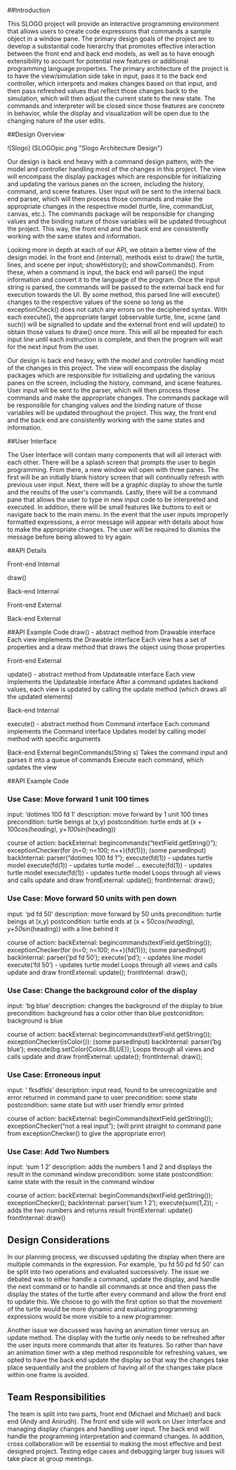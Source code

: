##Introduction

This SLOGO project will provide an interactive programming environment that allows users to create code expressions that commands a sample object in a window pane. The primary design goals of the project are to develop a substantial code hierarchy that promotes effective interaction between the front end and back end models, as well as to have enough extensibility to account for potential new features or additional programming language properties. The primary architecture of the project is to have the view/simulation side take in input, pass it to the back end controller, which interprets and makes changes based on that input, and then pass refreshed values that reflect those changes back to the simulation, which will then adjust the current state to the new state. The commands and interpreter will be closed since those features are concrete in behavior, while the display and visualization will be open due to the changing nature of the user edits.  

##Design Overview

![Slogo] (SLOGOpic.png "Slogo Architecture Design")

Our design is back end heavy with a command design pattern, with the model and controller handling most of the changes in this project. The view will encompass the display packages which are responsible for initializing and updating the various panes on the screen, including the history, command, and scene features. User input will be sent to the internal back end parser, which will then process those commands and make the appropriate changes in the respective model (turtle, line, commandList, canvas, etc.). The commands package will be responsible for changing values and the binding nature of those variables will be updated throughout the project. This way, the front end and the back end are consistently working with the same states and information. 

Looking more in depth at each of our API, we obtain a better view of the design model. In the front end (internal), methods exist to draw() the turtle, lines, and scene per input; showHistory(); and showCommands(). From these, when a command is input, the back end will parse() the input information and convert it to the language of the program. Once the input string is parsed, the commands will be passed to the external back end for execution towards the UI. By some method, this parsed line will execute() changes to the respective values of the scene so long as the exceptionCheck() does not catch any errors on the deciphered syntax. With each execute(), the appropriate target (observable turtle, line, scene (and such)) will be signalled to update and the external front end will update() to obtain those values to draw() once more. This will all be repeated for each input line until each instruction is complete, and then the program will wait for the next input from the user. 


Our design is back end heavy, with the model and controller handling most of the changes in this project. The view will encompass the display packages which are responsible for initializing and updating the various panes on the screen, including the history, command, and scene features. User input will be sent to the parser, which will then process those commands and make the appropriate changes. The commands package will be responsible for changing values and the binding nature of those variables will be updated throughout the project. This way, the front end and the back end are consistently working with the same states and information. 

##User Interface

The User Interface will contain many components that will all interact with each other. There will be a splash screen that prompts the user to begin programming. From there, a new window will open with three panes. The first will be an initially blank history screen that will continually refresh with previous user input. Next, there will be a graphic display to show the turtle and the results of the user's commands. Lastly, there will be a command pane that allows the user to type in new input code to be interpreted and executed. In addition, there will be small features like buttons to exit or navigate back to the main menu. In the event that the user inputs improperly formatted expressions, a error message will appear with details about how to make the appropriate changes. The user will be required to dismiss the message before being allowed to try again.  


##API Details

Front-end Internal

draw()

Back-end Internal

Front-end External

Back-end External

##API Example Code
draw() - abstract method from Drawable interface
Each view implements the Drawable interface
Each view has a set of properties and a draw method that draws the object using those properties

Front-end External

update() - abstract method from Updateable interface
Each view implements the Updateable interface
After a command updates backend values, each view is updated by calling the update
method (which draws all the updated elements)

Back-end Internal

execute() - abstract method from Command interface
Each command implements the Command interface
Updates model by calling model method with specific arguments

Back-end External
beginCommands(String s)
Takes the command input and parses it into a queue of commands
Execute each command, which updates the view 

##API Example Code


### Use Case: Move forward 1 unit 100 times
input: ‘dotimes 100 fd 1’
description: move forward by 1 unit 100 times
precondition: turtle beings at (x,y)
postcondition: turtle ends at (x + 100*cos(heading), y+100*sin(heading))

course of action:
backExternal:  begincommands(“textField.getString()”);
exceptionChecker(for (n=0; n<100; n++){fd(1)});     (some parsedInput)
backInternal:   parser(“dotimes 100 fd 1”);
		execute(fd(1)) - updates turtle model
		execute(fd(1))	- updates turtle model
		…
		execute(fd(1)) - updates turtle model
		execute(fd(1)) - updates turtle model
Loops through all views and calls update and draw
frontExternal:  update();
frontInternal:   draw(); 

### Use Case: Move forward 50 units with pen down
input: ‘pd fd 50’
description: move forward by 50 units 
precondition: turtle beings at (x,y)
postcondition: turtle ends at (x + 50*cos(heading), y+50*sin(heading)) with a line behind it

course of action:
backExternal:  begincommands(textField.getString());
exceptionChecker(for (n=0; n<100; n++){fd(1)});     (some parsedInput)
backInternal:   parser(‘pd fd 50’);
	execute(‘pd’); - updates line model
	execute(‘fd 50’) - updates turtle model
Loops through all views and calls update and draw
frontExternal:  update();
frontInternal:   draw(); 




### Use Case: Change the background color of the display
input: ‘bg blue’
description: changes the background of the display to blue
precondition: background has a color other than blue
postconiditon: background is blue

course of action:
backExternal: begincommands(textField.getString());
		exceptionChecker(isColor()): (some parsedInput)
backInternal: parser(‘bg blue’);
	          execute(bg.setColor(Colors.BLUE));
Loops through all views and calls update and draw
frontExternal:  update();
frontInternal:   draw(); 


### Use Case: Erroneous input
input: ‘   fksdflds’
description: input read, found to be unrecognizable and error returned in command pane to user
precondition: some state
postcondition: same state but with user friendly error printed

course of action:
backExternal: beginCommands(textField.getString());
	           exceptionChecker(“not a real input”);
(will print straight to command pane from exceptionChecker() to give the appropriate error)

### Use Case: Add Two Numbers
input: ‘sum 1 2’
description: adds the numbers 1 and 2 and displays the result in the command window
precondition: some state
postcondition: same state with the result in the command window

course of action:
backExternal: 	beginCommands(textField.getString());
		exceptionChecker();
backInternal:	parser(‘sum 1 2’); 
		execute(sum(1,2)); - adds the two numbers and returns result
frontExternal:	update()
frontInternal:	draw()

## Design Considerations

In our planning process, we discussed updating the display when there are multiple commands in the expression. For example, ‘pu fd 50 pd fd 50’ can be split into two operations and evaluated successively. The issue we debated was to either handle a command, update the display, and handle the next command or to handle all commands at once and then pass the display the states of the turtle after every command and allow the front end to update this. We choose to go with the first option so that the movement of the turtle would be more dynamic and evaluating programming expressions would be more visible to a new programmer.

Another issue we discussed was having an animation timer versus an update method. The display with the turtle only needs to be refreshed after the user inputs more commands that alter its features. So rather than have an animation timer with a step method responsible for refreshing values, we opted to have the back end update the display so that way the changes take place sequentially and the problem of having all of the changes take place within one frame is avoided.

## Team Responsibilities

The team is split into two parts, front end (Michael and Michael) and back end (Andy and Anirudh). The front end side will work on User Interface and managing display changes and handling user input. The back end will handle the programming interpretation and command changes. In addition, cross collaboration will be essential to making the most effective and best designed project. Testing edge cases and debugging larger bug issues will take place at group meetings.
